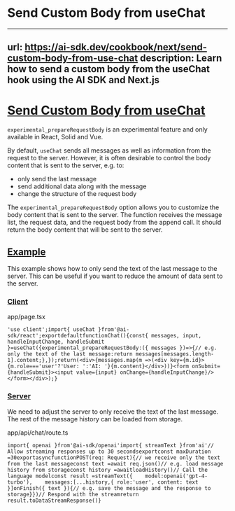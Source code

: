 # Send Custom Body from useChat


---
url: https://ai-sdk.dev/cookbook/next/send-custom-body-from-use-chat
description: Learn how to send a custom body from the useChat hook using the AI SDK and Next.js
---


# [Send Custom Body from useChat](#send-custom-body-from-usechat)


`experimental_prepareRequestBody` is an experimental feature and only available in React, Solid and Vue.

By default, `useChat` sends all messages as well as information from the request to the server. However, it is often desirable to control the body content that is sent to the server, e.g. to:

-   only send the last message
-   send additional data along with the message
-   change the structure of the request body

The `experimental_prepareRequestBody` option allows you to customize the body content that is sent to the server. The function receives the message list, the request data, and the request body from the append call. It should return the body content that will be sent to the server.


## [Example](#example)


This example shows how to only send the text of the last message to the server. This can be useful if you want to reduce the amount of data sent to the server.


### [Client](#client)


app/page.tsx

```
'use client';import{ useChat }from'@ai-sdk/react';exportdefaultfunctionChat(){const{ messages, input, handleInputChange, handleSubmit }=useChat({experimental_prepareRequestBody:({ messages })=>{// e.g. only the text of the last message:return messages[messages.length-1].content;},});return(<div>{messages.map(m =>(<div key={m.id}>{m.role==='user'?'User: ':'AI: '}{m.content}</div>))}<form onSubmit={handleSubmit}><input value={input} onChange={handleInputChange}/></form></div>);}
```


### [Server](#server)


We need to adjust the server to only receive the text of the last message. The rest of the message history can be loaded from storage.

app/api/chat/route.ts

```
import{ openai }from'@ai-sdk/openai'import{ streamText }from'ai'// Allow streaming responses up to 30 secondsexportconst maxDuration =30exportasyncfunctionPOST(req: Request){// we receive only the text from the last messageconst text =await req.json()// e.g. load message history from storageconst history =awaitloadHistory()// Call the language modelconst result =streamText({    model:openai('gpt-4-turbo'),    messages:[...history,{ role:'user', content: text }]onFinish({ text }){// e.g. save the message and the response to storage}})// Respond with the streamreturn result.toDataStreamResponse()}
```
